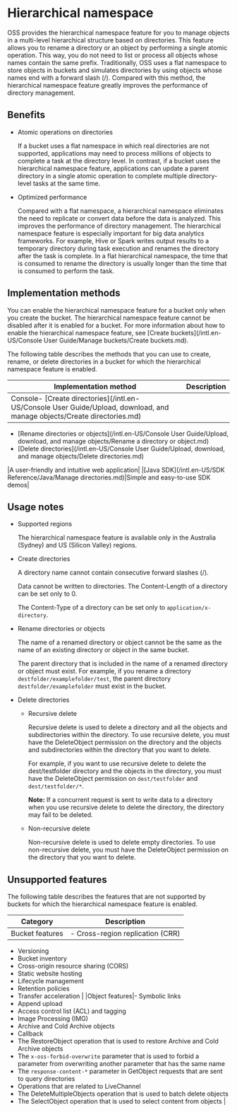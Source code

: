 # Hierarchical namespace

OSS provides the hierarchical namespace feature for you to manage objects in a multi-level hierarchical structure based on directories. This feature allows you to rename a directory or an object by performing a single atomic operation. This way, you do not need to list or process all objects whose names contain the same prefix. Traditionally, OSS uses a flat namespace to store objects in buckets and simulates directories by using objects whose names end with a forward slash \(/\). Compared with this method, the hierarchical namespace feature greatly improves the performance of directory management.

## Benefits

-   Atomic operations on directories

    If a bucket uses a flat namespace in which real directories are not supported, applications may need to process millions of objects to complete a task at the directory level. In contrast, if a bucket uses the hierarchical namespace feature, applications can update a parent directory in a single atomic operation to complete multiple directory-level tasks at the same time.

-   Optimized performance

    Compared with a flat namespace, a hierarchical namespace eliminates the need to replicate or convert data before the data is analyzed. This improves the performance of directory management. The hierarchical namespace feature is especially important for big data analytics frameworks. For example, Hive or Spark writes output results to a temporary directory during task execution and renames the directory after the task is complete. In a flat hierarchical namespace, the time that is consumed to rename the directory is usually longer than the time that is consumed to perform the task.


## Implementation methods

You can enable the hierarchical namespace feature for a bucket only when you create the bucket. The hierarchical namespace feature cannot be disabled after it is enabled for a bucket. For more information about how to enable the hierarchical namespace feature, see [Create buckets](/intl.en-US/Console User Guide/Manage buckets/Create buckets.md).

The following table describes the methods that you can use to create, rename, or delete directories in a bucket for which the hierarchical namespace feature is enabled.

|Implementation method|Description|
|---------------------|-----------|
|Console-   [Create directories](/intl.en-US/Console User Guide/Upload, download, and manage objects/Create directories.md)
-   [Rename directories or objects](/intl.en-US/Console User Guide/Upload, download, and manage objects/Rename a directory or object.md)
-   [Delete directories](/intl.en-US/Console User Guide/Upload, download, and manage objects/Delete directories.md)

|A user-friendly and intuitive web application|
|[Java SDK](/intl.en-US/SDK Reference/Java/Manage directories.md)|Simple and easy-to-use SDK demos|

## Usage notes

-   Supported regions

    The hierarchical namespace feature is available only in the Australia \(Sydney\) and US \(Silicon Valley\) regions.

-   Create directories

    A directory name cannot contain consecutive forward slashes \(/\).

    Data cannot be written to directories. The Content-Length of a directory can be set only to 0.

    The Content-Type of a directory can be set only to `application/x-directory`.

-   Rename directories or objects

    The name of a renamed directory or object cannot be the same as the name of an existing directory or object in the same bucket.

    The parent directory that is included in the name of a renamed directory or object must exist. For example, if you rename a directory `destfolder/examplefolder/test`, the parent directory `destfolder/examplefolder` must exist in the bucket.

-   Delete directories
    -   Recursive delete

        Recursive delete is used to delete a directory and all the objects and subdirectories within the directory. To use recursive delete, you must have the DeleteObject permission on the directory and the objects and subdirectories within the directory that you want to delete.

        For example, if you want to use recursive delete to delete the dest/testfolder directory and the objects in the directory, you must have the DeleteObject permission on `dest/testfolder` and `dest/testfolder/*`.

        **Note:** If a concurrent request is sent to write data to a directory when you use recursive delete to delete the directory, the directory may fail to be deleted.

    -   Non-recursive delete

        Non-recursive delete is used to delete empty directories. To use non-recursive delete, you must have the DeleteObject permission on the directory that you want to delete.


## Unsupported features

The following table describes the features that are not supported by buckets for which the hierarchical namespace feature is enabled.

|Category|Description|
|--------|-----------|
|Bucket features|-   Cross-region replication \(CRR\)
-   Versioning
-   Bucket inventory
-   Cross-origin resource sharing \(CORS\)
-   Static website hosting
-   Lifecycle management
-   Retention policies
-   Transfer acceleration |
|Object features|-   Symbolic links
-   Append upload
-   Access control list \(ACL\) and tagging
-   Image Processing \(IMG\)
-   Archive and Cold Archive objects
-   Callback
-   The RestoreObject operation that is used to restore Archive and Cold Archive objects
-   The `x-oss-forbid-overwrite` parameter that is used to forbid a parameter from overwriting another parameter that has the same name
-   The `response-content-*` parameter in GetObject requests that are sent to query directories
-   Operations that are related to LiveChannel
-   The DeleteMultipleObjects operation that is used to batch delete objects
-   The SelectObject operation that is used to select content from objects |

